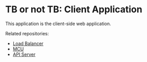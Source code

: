 # TB or not TB: Client Application

This application is the client-side web application.

Related repositories:
* [Load Balancer](https://github.com/inglec/tb-or-not-tb-load-balancer)
* [MCU](https://github.com/inglec/tb-or-not-tb-mcu)
* [API Server](https://github.com/inglec/tb-or-not-tb-api-server)
